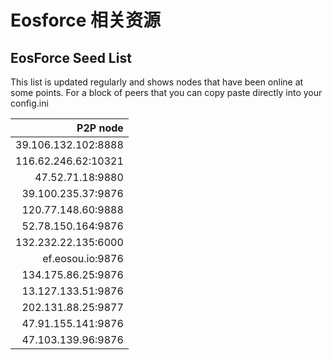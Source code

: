 # Eosforce 相关资源

## EosForce Seed List

This list is updated regularly and shows nodes that have been online at some points. For a block of peers that you can copy paste directly into your config.ini

|             P2P node |
|---------------------:|
|39.106.132.102:8888|
|116.62.246.62:10321|
|47.52.71.18:9880|
|39.100.235.37:9876|
|120.77.148.60:9888|
|52.78.150.164:9876|
|132.232.22.135:6000|
|ef.eosou.io:9876|
|134.175.86.25:9876|
|13.127.133.51:9876|
|202.131.88.25:9877|
|47.91.155.141:9876|
|47.103.139.96:9876|

